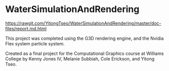 # WaterSimulationAndRendering

https://rawgit.com/YitongTseo/WaterSimulationAndRendering/master/doc-files/report.md.html

This project was completed using the G3D rendering engine, and the Nvidia Flex system particle system.

Created as a final project for the Computational Graphics course at Williams College by Kenny Jones IV, Melanie Subbiah, Cole Erickson, and Yitong Tseo.
